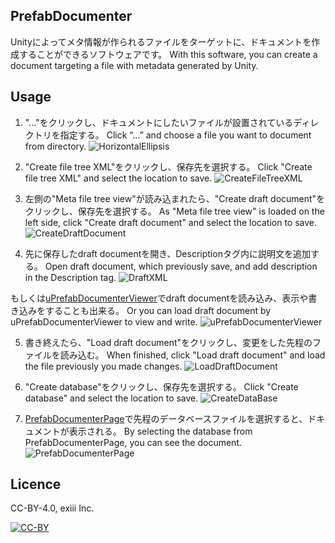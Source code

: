 ## PrefabDocumenter

Unityによってメタ情報が作られるファイルをターゲットに、ドキュメントを作成することができるソフトウェアです。
With this software, you can create a document targeting a file with metadata generated by Unity.

## Usage

1. "..."をクリックし、ドキュメントにしたいファイルが設置されているディレクトリを指定する。
Click “...” and choose a file you want to document from directory.
![HorizontalEllipsis](https://i.gyazo.com/533c2ef00176ca4236a384c24b46bbab.png)

2. "Create file tree XML"をクリックし、保存先を選択する。
Click "Create file tree XML" and select the location to save.
![CreateFileTreeXML](https://i.gyazo.com/70070d21aee1c2a96f24f23193232c51.png)

3. 左側の"Meta file tree view"が読み込まれたら、"Create draft document"をクリックし、保存先を選択する。
As "Meta file tree view" is loaded on the left side, click "Create draft document" and select the location to save.
![CreateDraftDocument](https://i.gyazo.com/0234bbc2ea499e8d101f3479187719ea.png)

4. 先に保存したdraft documentを開き、Descriptionタグ内に説明文を追加する。
Open draft document, which previously save, and add description in the Description tag.
![DraftXML](https://i.gyazo.com/088ed6588dde2d260c8f28273a10eabb.png)

もしくは[uPrefabDocumenterViewer](https://github.com/exiii/uPrefabDocumenterViewer)でdraft documentを読み込み、表示や書き込みをすることも出来る。
Or you can load draft document by uPrefabDocumenterViewer to view and write.
![uPrefabDocumenterViewer](https://i.gyazo.com/010bc81c90e885a195565d0daf96872f.png)

5. 書き終えたら、"Load draft document"をクリックし、変更をした先程のファイルを読み込む。
When finished, click "Load draft document" and load the file previously you made changes.
![LoadDraftDocument](https://i.gyazo.com/7ba17492886ab8b0411c62c158bbd49a.png)

6. "Create database"をクリックし、保存先を選択する。
Click "Create database" and select the location to save.
![CreateDataBase](https://i.gyazo.com/843a9f677ac664cf211f9cc413a83817.png)

7. [PrefabDocumenterPage](https://admiring-shockley-5d1673.netlify.com/)で先程のデータベースファイルを選択すると、ドキュメントが表示される。
By selecting the database from PrefabDocumenterPage, you can see the document.
![PrefabDocumenterPage](https://i.gyazo.com/581c033c204d35ce4f7c7b8f497a1b21.png)


## Licence
CC-BY-4.0, exiii Inc.

[![CC-BY](https://licensebuttons.net/l/by/3.0/88x31.png)](https://creativecommons.org/licenses/by/4.0/deed.ja)